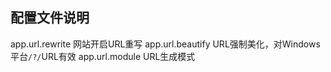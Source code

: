 ## 配置文件说明

app.url.rewrite 网站开启URL重写
app.url.beautify URL强制美化，对Windows平台`/?/`URL有效
app.url.module URL生成模式